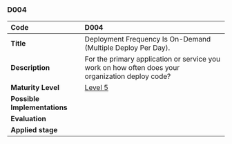 ### D004

|**Code**           | **D004** |
| :--               | :--      |
|**Title**          | Deployment Frequency Is On-Demand (Multiple Deploy Per Day).|
|**Description**    | For the primary application or service you work on how often does your organization deploy code?|
|**Maturity Level** | [Level 5](/LEVELS.html#level-5) |
|**Possible Implementations** | |
|**Evaluation**     | |
|**Applied stage**  | |
